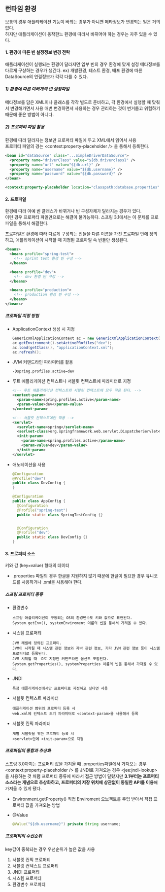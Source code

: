 ## 런타임 환경

보통의 경우 애플리케이션 기능이 바뀌는 경우가 아니면 메타정보가 변경되는 일은 거의 없다.  
하지만 애플리케이션이 동작한느 환경에 따라서 바뀌어야 하는 경우는 자주 있을 수 있다.

#### 1. 환경에 따른 빈 설정정보 변경 전략

애플리케이션이 실행되는 환경이 달라지면 입부 빈의 경우 환경에 맞게 설정 메타정보를 다르게 구상하는 경우가 생긴다.
ex) 개발환경, 테스트 환경, 배포 환경에 따른 DataSource의 연결정보가 각각 다를 수 있다.

##### 1) 환경에 따른 여러개의 빈 설정파일

메타정보를 담은 XML이나 클래스를 각각 별도로 준비하고, 각 환경에서 실행할 때 맞춰서 변경해가면서 사용
매번 변경하면서 사용하는 경우 관리하는 것이 번거롭고 위험하기 때문에 좋은 방법이 아니다.

##### 2) 프로퍼티 파일 활용

환경에 따라 달라지는 정보만 프로퍼티 파일에 두고 XML에서 읽어서 사용  
프로퍼티 파일의 경는 \<context:property-placeholder /> 을 통해서 등록한다.

```xml
<bean id="dataSource" class="...SimpleDriverDataSource">
  <property name="driverClass" value="${db.driverclass}" />
  <property name="url" value="${db.url}" />
  <property name="username" value="${db.username}" />
  <property name="password" value="${db.password}" />
</bean>

<context:property-placeholder location="classpath:database.properties" />
```

#### 2. 프로파일

환경에 따라 아예 빈 클래스가 바뀌거나 빈 구성자체가 달라지는 경우가 있다.  
이런 경우 프로퍼티 파일만으로는 해결이 불가능하다. 스프링 3.1에서는 이 문제를 프로파일을 통해서 해결한다.

프로파일은 환경에 따라 다르게 구성되는 빈들을 다른 이름을 가진 프로파일 안에 정의하고, 애플리케이션이 시작할 때 지정된 프로파일 속 빈들만 생성된다.

```xml
<beans>
  <beans profile="spring-test">
    <!-- sprint test 환경 빈 구성 -->
  </beans>

  <beans profile="dev">
    <!-- dev 환경 빈 구성 -->
  </beans>

  <beans profile="production">
    <!-- production 환경 빈 구성 -->
  </beans>
</beans>
```

##### 프로파일 지정 방법

- ApplicationContext 생성 시 지정

  ```java
  GenericXmlApplicationContext ac = new GenericXmlApplicationContext();
  ac.getEnvironment().setActivePRofiles("dev");
  ac.load(getClass(), "applicationContext.xml");
  ac.refresh();
  ```

- JVM 커맨드라인 파라미터를 활용

  ```
  -Dspring.profiles.active=dev
  ```

- 루트 애플리케이션 컨텍스트나 서블릿 컨텍스트에 파라미터로 지정

  ```xml
  <!-- 루트 애플리케이션 컨텍스트와 서블릿 컨텍스트에 모두 적용 된다. -->
  <context-param>
    <param-name>spring.profiles.active</param-name>
    <param-value>dev</param-value>
  </context-param>

  <!-- 서블릿 컨텍스트에만 적용 -->
  <servlet>
    <servlet-name>spring</servlet-name>
    <serlvet-class>org.springframework.web.servlet.DispatcherServlet</servlet-class>
    <init-param>
      <param-name>spring.profiles.active</param-name>
      <param-value>dev</param-value>
    </init-param>
  </servlet>
  ```

- 애노테이션을 사용

  ```java
  @Configuration
  @Profile("dev")
  public class DevConfig {
  }
  ```

  ```java
  @Configuration
  public class AppConfig {
    @Configuration
    @Profile("spring-test")
    public static class SpringTestConfig {}


    @Configuration
    @Profile("dev")
    public static class DevConfig {}
  }
  ```

#### 3. 프로퍼티 소스

키와 값 (key=value) 형태의 데이터

- .properties 파일의 경우 한글을 지원하지 않기 때문에 한글이 필요한 경우 유니코드를 사용하거나 .xml을 사용해야 한다.

##### 스프링 프로퍼티 종류

- 환경변수
  ```
  스프링 애플리케이션이 구동되는 OS의 환경변수도 키와 값으로 표현된다.
  System.getEnv(), systemEnviroment 이름의 빈을 통해서 가져올 수 있다.
  ```
- 시스템 프로퍼티
  ```
  JVM 레벨에 정의된 프로퍼티.
  JVM이 시작될 때 시스템 관련 정보와 자바 관련 정보, 기타 JVM 관련 정보 등이 시스템 프로퍼티로 등록된다.
  JVM 시작할 때 -D로 지정한 커맨드라인 옵션도 포함된다.
  System.getProperties(), systemProperties 이름의 빈을 통해서 가져올 수 있다.
  ```
- JNDI
  ```
  특정 애플리케이션에서만 프로퍼티로 지정하고 싶다면 사용
  ```
- 서블릿 컨텍스트 파라미터
  ```
  애플리케이션 범위의 프로퍼티 등록 시
  web.xml에 컨텍스트 초기 파라미터로 <context-param>을 사용해서 등록
  ```
- 서블릿 컨픽 파라미터
  ```
  개별 서블릿을 위한 프로퍼티 등록 시
  <servlet>안에 <init-param>으로 지정
  ```

##### 프로파일의 통합과 추상화

스프링 3.0까지는 프로퍼티 값을 가져올 때 .properties파일에서 가져오는 경우 \<context:property-placeholder /> 를 JNDI로 가져오는 경우 \<jee:jndi-lookup\> 을 사용하는 것 처럼 프로퍼티 종류에 따라서 접근 방법이 달랐지만 **3.1부터는 프로퍼티 소스라는 개념으로 추상화하고, 프로퍼티의 저장 위치에 상관없이 동일한 API를 이용**해 가져올 수 있게 됐다.

- Environment.getProperty()
  직접 Enviroment 오브젝트를 주입 받아서 직접 프로퍼티 값을 가져오는 방법

- @Value

  ```java
  @Value("${db.username}") private String username;
  ```

##### 프로퍼티의 수선순위

key값이 중복되는 경우 우선순위가 높은 값을 사용

1. 서블릿 컨픽 프로퍼티
2. 서블릿 컨텍스트 프로퍼티
3. JNDI 프로퍼티
4. 시스템 프로퍼티
5. 환경변수 프로퍼티
